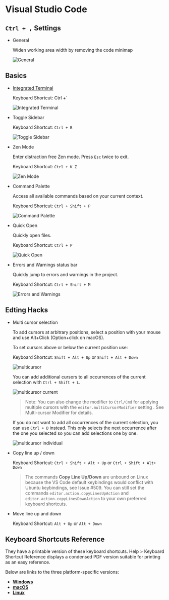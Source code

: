 # Visual Studio Code

## `Ctrl + ,` Settings 
* General
    
    Widen working area width by removing the code minimap 
        
    ![General](https://github.com/cca-bheath/code-style/blob/add_vscode/img/VSC-code-remove-minimap.png)

## Basics
*  [Integrated Terminal](https://code.visualstudio.com/docs/editor/integrated-terminal) 
    
    Keyboard Shortcut: Ctrl +`

    ![Integrated Terminal](https://github.com/cca-bheath/code-style/blob/add_vscode/img/VSC-integrated_terminal.png)

*  Toggle Sidebar
    
    Keyboard Shortcut: `Ctrl + B` 

    ![Toggle Sidebar](https://github.com/cca-bheath/code-style/blob/add_vscode/img/VSC-toggle_side_bar.gif)

*  Zen Mode

    Enter distraction free Zen mode. Press `Esc` twice to exit.
    
    Keyboard Shortcut: `Ctrl + K Z`

    ![Zen Mode](https://github.com/cca-bheath/code-style/blob/add_vscode/img/VSC-zen_mode.gif)

*  Command Palette
    
    Access all available commands based on your current context.

    Keyboard Shortcut: `Ctrl + Shift + P` 
        
    ![Command Palette](https://github.com/cca-bheath/code-style/blob/add_vscode/img/VSC-OpenCommandPalatte.gif)

*  Quick Open 

    Quickly open files.
    
    Keyboard Shortcut: `Ctrl + P` 
    
    ![Quick Open ](https://github.com/cca-bheath/code-style/blob/add_vscode/img/VSC-QuickOpen.gif)

*  Errors and Warnings status bar

    Quickly jump to errors and warnings in the project.
    
    Keyboard Shortcut: `Ctrl + Shift + M` 
    
    ![Errors and Warnings](https://github.com/cca-bheath/code-style/blob/add_vscode/img/VSC-Errors_Warnings.gif)

## Edting Hacks
* Multi cursor selection
    
    To add cursors at arbitrary positions, select a position with your mouse and use Alt+Click (Option+click on macOS).
    
    To set cursors above or below the current position use:
    
    Keyboard Shortcut: `Shift + Alt + Up` or `Shift + Alt + Down`

    ![multicursor](https://github.com/cca-bheath/code-style/blob/add_vscode/img/VSC-multicursor.gif)
    
    You can add additional cursors to all occurrences of the current selection with `Ctrl + Shift + L`.

    ![multicursor current](https://github.com/cca-bheath/code-style/blob/add_vscode/img/VSC-add_cursor_current_selection.gif)

    > Note: You can also change the modifier to `Ctrl/Cmd` for applying multiple cursors with the `editor.multiCursorModifier` setting . See Multi-cursor Modifier for details.

    If you do not want to add all occurrences of the current selection, you can use `Ctrl + D` instead. This only selects the next occurrence after the one you selected so you can add selections one by one.
    
    ![multicursor individual](https://github.com/cca-bheath/code-style/blob/add_vscode/img/VSC-add_cursor_current_selection_one_by_one.gif)

* Copy line up / down

    Keyboard Shortcut: `Ctrl + Shift + Alt + Up` or `Ctrl + Shift + Alt+ Down`
    
    >The commands **Copy Line Up/Down** are unbound on Linux because the VS Code default keybindings would conflict with Ubuntu keybindings, see Issue #509. You can still set the commands `editor.action.copyLinesUpAction` and `editor.action.copyLinesDownAction` to your own preferred keyboard shortcuts.

* Move line up and down

    Keyboard Shortcut: `Alt + Up` or `Alt + Down`

## Keyboard Shortcuts Reference
They have a printable version of these keyboard shortcuts. Help > Keyboard Shortcut Reference displays a condensed PDF version suitable for printing as an easy reference.

Below are links to the three platform-specific versions:
* **[Windows](https://code.visualstudio.com/shortcuts/keyboard-shortcuts-windows.pdf)**
* **[macOS](https://code.visualstudio.com/shortcuts/keyboard-shortcuts-macos.pdf)**
* **[Linux](https://code.visualstudio.com/shortcuts/keyboard-shortcuts-linux.pdf)**